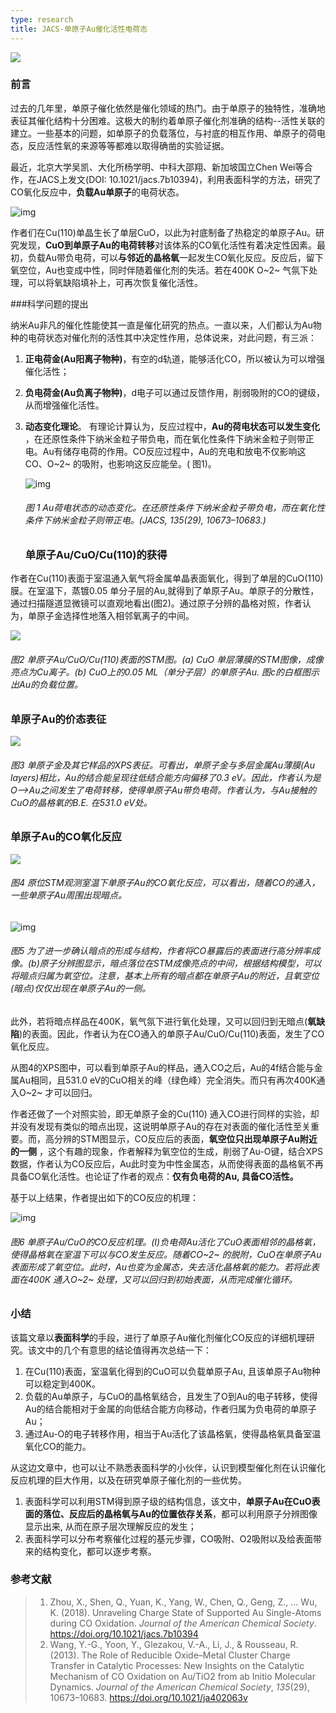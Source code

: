```yaml
---
type: research
title: JACS-单原子Au催化活性电荷态
---
```


![](https://farm5.staticflickr.com/4635/39556308941_dafd214e31_o.png)

### 前言

过去的几年里，单原子催化依然是催化领域的热门。由于单原子的独特性，准确地表征其催化结构十分困难。这极大的制约着单原子催化剂准确的结构--活性关联的建立。一些基本的问题，如单原子的负载落位，与衬底的相互作用、单原子的荷电态，反应活性氧的来源等等都难以取得确凿的实验证据。

最近，北京大学吴凯、大化所杨学明、中科大邵翔、新加坡国立Chen Wei等合作，在JACS上发文(DOI: 10.1021/jacs.7b10394)，利用表面科学的方法，研究了CO氧化反应中，**负载Au单原子**的电荷状态。

![img](https://farm5.staticflickr.com/4686/38609196725_9cca9df9f7_o.png)

作者们在Cu(110)单晶生长了单层CuO，以此为衬底制备了热稳定的单原子Au。研究发现，**CuO到单原子Au的电荷转移**对该体系的CO氧化活性有着决定性因素。最初，负载Au带负电荷，可以**与邻近的晶格氧**一起发生CO氧化反应。反应后，留下氧空位，Au也变成中性，同时伴随着催化剂的失活。若在400K O~2~ 气氛下处理，可以将氧缺陷填补上，可再次恢复催化活性。

###科学问题的提出

纳米Au非凡的催化性能使其一直是催化研究的热点。一直以来，人们都认为Au物种的电荷状态对催化剂的活性其中决定性作用，总体说来，对此问题，有三派：

1.  **正电荷金(Au阳离子物种)**，有空的d轨道，能够活化CO，所以被认为可以增强催化活性；

2. **负电荷金(Au负离子物种)**，d电子可以通过反馈作用，削弱吸附的CO的键级，从而增强催化活性。

3. **动态变化理论**。 有理论计算认为，反应过程中，**Au的荷电状态可以发生变化** ，在还原性条件下纳米金粒子带负电，而在氧化性条件下纳米金粒子则带正电。Au有储存电荷的作用。CO反应过程中，Au的充电和放电不仅影响这CO、O~2~ 的吸附，也影响这反应能垒。( 图1)。

   ![img](https://farm5.staticflickr.com/4687/27729168489_82a791ec24_o.png)

   ###### 图 1 Au荷电状态的动态变化。在还原性条件下纳米金粒子带负电，而在氧化性条件下纳米金粒子则带正电。(JACS, *135*(29), 10673–10683.)

   ### 单原子Au/CuO/Cu(110)的获得

作者在Cu(110)表面于室温通入氧气将金属单晶表面氧化，得到了单层的CuO(110)膜。在室温下，蒸镀0.05 单分子层的Au,就得到了单原子Au。单原子的分散性，通过扫描隧道显微镜可以直观地看出(图2)。通过原子分辨的晶格对照，作者认为，单原子金选择性地落入相邻氧离子的中间。

![](http://pubs.acs.org/appl/literatum/publisher/achs/journals/content/jacsat/0/jacsat.ahead-of-print/jacs.7b10394/20180104/pdfimages_v02/master.img-000.jpg)

###### 图2 单原子Au/CuO/Cu(110)表面的STM图。(a) CuO 单层薄膜的STM图像，成像亮点为Cu离子。(b) CuO上的0.05 ML（单分子层）的单原子Au. 图c的白框图示出Au的负载位置。 

### 单原子Au的价态表征

![](http://pubs.acs.org/appl/literatum/publisher/achs/journals/content/jacsat/0/jacsat.ahead-of-print/jacs.7b10394/20180104/pdfimages_v02/master.img-001.jpg)

###### 图3 单原子金及其它样品的XPS表征。可看出，单原子金与多层金属Au薄膜(Au layers)相比，Au的结合能呈现往低结合能方向偏移了0.3 eV。因此，作者认为是O-->Au之间发生了电荷转移，使得单原子Au带负电荷。作者认为，与Au接触的CuO的晶格氧的B.E. 在531.0 eV处。

### 单原子Au的CO氧化反应

![](http://pubs.acs.org/appl/literatum/publisher/achs/journals/content/jacsat/0/jacsat.ahead-of-print/jacs.7b10394/20180104/pdfimages_v02/master.img-002.jpg)

###### 图4 原位STM观测室温下单原子Au的CO氧化反应，可以看出，随着CO的通入，一些单原子Au周围出现暗点。

![img](https://farm5.staticflickr.com/4734/27748053299_1b0327480e_o.png)

###### 图5 为了进一步确认暗点的形成与结构，作者将CO暴露后的表面进行高分辨率成像。(b)原子分辨图显示，暗点落位在STM成像亮点的中间，根据结构模型，可以将暗点归属为氧空位。注意，基本上所有的暗点都在单原子Au的附近，且氧空位(暗点)仅仅出现在单原子Au的一侧。

此外，若将暗点样品在400K，氧气氛下进行氧化处理，又可以回归到无暗点(**氧缺陷**)的表面。因此，作者认为在CO通入的单原子Au/CuO/Cu(110)表面，发生了CO氧化反应。

从图4的XPS图中，可以看到单原子Au的样品，通入CO之后，Au的4f结合能与金属Au相同，且531.0 eV的CuO相关的峰（绿色峰）完全消失。而只有再次400K通入O~2~ 才可以回归。

作者还做了一个对照实验，即无单原子金的Cu(110) 通入CO进行同样的实验，却并没有发现有类似的暗点出现，这说明单原子Au的存在对表面的催化活性至关重要。而，高分辨的STM图显示，CO反应后的表面，**氧空位只出现单原子Au附近的一侧** ，这个有趣的现象，作者解释为氧空位的生成，削弱了Au-O键，结合XPS数据，作者认为CO反应后，Au此时变为中性金属态，从而使得表面的晶格氧不再具备CO氧化活性。也论证了作者的观点：**仅有负电荷的Au, 具备CO活性。**

基于以上结果，作者提出如下的CO反应的机理：

![img](https://farm5.staticflickr.com/4693/39525248631_48505515f4_o.png)

###### 图6 单原子Au/CuO的CO反应机理。(I)负电荷Au活化了CuO表面相邻的晶格氧，使得晶格氧在室温下可以与CO发生反应。随着CO~2~ 的脱附，CuO在单原子Au表面形成了氧空位。此时，Au也变为金属态，失去活化晶格氧的能力。若将此表面在400K 通入O~2~ 处理，又可以回归到初始表面，从而完成催化循环。

### 小结

该篇文章以**表面科学**的手段，进行了单原子Au催化剂催化CO反应的详细机理研究。该文中的几个有意思的结论值得再次总结一下：

1. 在Cu(110)表面，室温氧化得到的CuO可以负载单原子Au, 且该单原子Au物种可以稳定到400K。
2. 负载的Au单原子，与CuO的晶格氧结合，且发生了O到Au的电子转移，使得Au的结合能相对于金属的向低结合能方向移动，作者归属为负电荷的单原子Au；
3. 通过Au-O的电子转移作用，相当于Au活化了该晶格氧，使得晶格氧具备室温氧化CO的能力。

从这边文章中，也可以让不熟悉表面科学的小伙伴，认识到模型催化剂在认识催化反应机理的巨大作用，以及在研究单原子催化剂的一些优势。

1. 表面科学可以利用STM得到原子级的结构信息，该文中，**单原子Au在CuO表面的落位、反应后的晶格氧与Au的位置依存关系**，都可以利用原子分辨图像显示出来, 从而在原子层次理解反应的发生；
2. 表面科学可以分布考察催化过程的基元步骤，CO吸附、O2吸附以及给表面带来的结构变化，都可以逐步考察。

### 参考文献

> 1.  Zhou, X., Shen, Q., Yuan, K., Yang, W., Chen, Q., Geng, Z., … Wu, K. (2018). Unraveling Charge State of Supported Au Single-Atoms during CO Oxidation. *Journal of the American Chemical Society*. <https://doi.org/10.1021/jacs.7b10394>
> 2.  Wang, Y.-G., Yoon, Y., Glezakou, V.-A., Li, J., & Rousseau, R. (2013). The Role of Reducible Oxide–Metal Cluster Charge Transfer in Catalytic Processes: New Insights on the Catalytic Mechanism of CO Oxidation on Au/TiO2 from ab Initio Molecular Dynamics. *Journal of the American Chemical Society*, *135*(29), 10673–10683. <https://doi.org/10.1021/ja402063v>